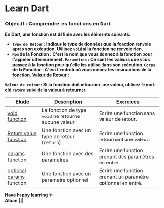 # Learn Dart

### <strong>Objectif :<strong> Comprendre les fonctions en Dart
En Dart, une fonction est définie avec les éléments suivants:
- `Type de Retour` : Indique le type de données que la fonction renvoie après son exécution. Utilisez `void` si la fonction ne renvoie rien.
- `Nom` de la Fonction : C'est le nom que vous donnez à la fonction pour l'appeler ultérieurement.
`Paramètres` : Ce sont les valeurs que vous passez à la fonction pour qu'elle les utilise dans son exécution.
`Corps` de la Fonction : C'est l'endroit où vous mettez les instructions de la fonction.
Valeur de Retour :

`Valeur de retour` : Si la fonction doit retourner une valeur, utilisez le mot-clé `return` suivi de la valeur à retourner.

| Etude | Description | Exercices |
| -------- | ----------- |-------- |
| [void function](https://github.com/alban-okoby/learn-all-things-you-need/tree/main/Flutter/the_basics_of_dart/0x0d-functions/void.dart) | La fonction de type `void` ne retourne aucune valeur | Ecrire une function sans valeur de retour.  |
| [Return value function](https://github.com/alban-okoby/learn-all-things-you-need/tree/main/Flutter/the_basics_of_dart/0x0d-functions/3-returnValue.dart) | Une fonction avec un type de retour (`return`) | Ecrire une function retournant une valeur. |
| [params function](https://github.com/alban-okoby/learn-all-things-you-need/tree/main/Flutter/the_basics_of_dart/0x0d-functions/1-parameters.dart) | Une fonction avec des paramètres | Ecrire une function prenant des paramètres en entré. |
| [optional params function](https://github.com/alban-okoby/learn-all-things-you-need/tree/main/Flutter/the_basics_of_dart/0x0d-functions/2-optional_parameters.dart) | Une fonction avec un paramètre optionnel | Ecrire une function prenant un paramètre optionnel en entré. |




 Have happy learning ✨ <br>
 Alban 🐱‍👤
